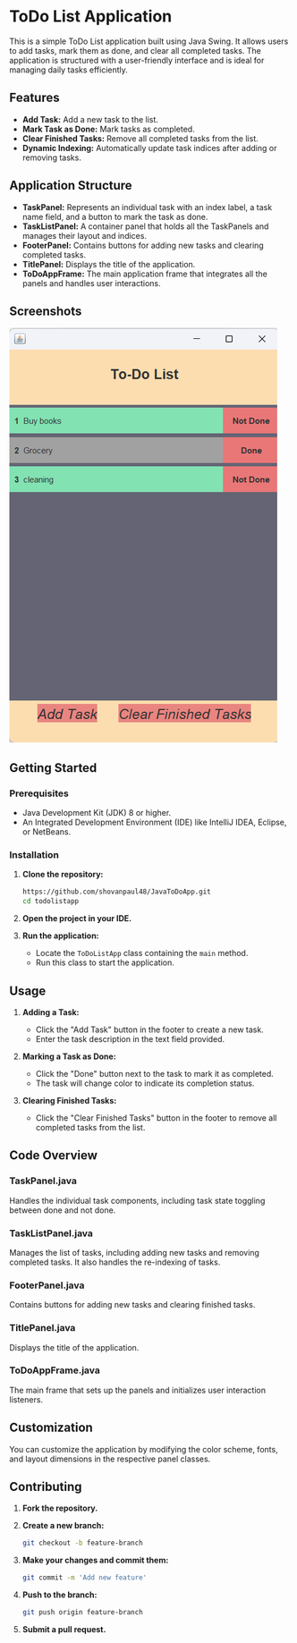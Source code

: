 # ToDo List Application

This is a simple ToDo List application built using Java Swing. It allows users to add tasks, mark them as done, and clear all completed tasks. The application is structured with a user-friendly interface and is ideal for managing daily tasks efficiently.

## Features

- **Add Task:** Add a new task to the list.
- **Mark Task as Done:** Mark tasks as completed.
- **Clear Finished Tasks:** Remove all completed tasks from the list.
- **Dynamic Indexing:** Automatically update task indices after adding or removing tasks.

## Application Structure

- **TaskPanel:** Represents an individual task with an index label, a task name field, and a button to mark the task as done.
- **TaskListPanel:** A container panel that holds all the TaskPanels and manages their layout and indices.
- **FooterPanel:** Contains buttons for adding new tasks and clearing completed tasks.
- **TitlePanel:** Displays the title of the application.
- **ToDoAppFrame:** The main application frame that integrates all the panels and handles user interactions.

## Screenshots

![ToDo List Application Screenshot](https://github.com/shovanpaul48/JavaToDoApp/blob/main/Screenshot%202024-06-04%20224127.png?raw=true)

## Getting Started

### Prerequisites

- Java Development Kit (JDK) 8 or higher.
- An Integrated Development Environment (IDE) like IntelliJ IDEA, Eclipse, or NetBeans.

### Installation

1. **Clone the repository:**

    ```sh
    https://github.com/shovanpaul48/JavaToDoApp.git
    cd todolistapp
    ```

2. **Open the project in your IDE.**

3. **Run the application:**
    - Locate the `ToDoListApp` class containing the `main` method.
    - Run this class to start the application.

## Usage

1. **Adding a Task:**
    - Click the "Add Task" button in the footer to create a new task.
    - Enter the task description in the text field provided.

2. **Marking a Task as Done:**
    - Click the "Done" button next to the task to mark it as completed.
    - The task will change color to indicate its completion status.

3. **Clearing Finished Tasks:**
    - Click the "Clear Finished Tasks" button in the footer to remove all completed tasks from the list.

## Code Overview

### TaskPanel.java

Handles the individual task components, including task state toggling between done and not done.

### TaskListPanel.java

Manages the list of tasks, including adding new tasks and removing completed tasks. It also handles the re-indexing of tasks.

### FooterPanel.java

Contains buttons for adding new tasks and clearing finished tasks.

### TitlePanel.java

Displays the title of the application.

### ToDoAppFrame.java

The main frame that sets up the panels and initializes user interaction listeners.

## Customization

You can customize the application by modifying the color scheme, fonts, and layout dimensions in the respective panel classes.

## Contributing

1. **Fork the repository.**
2. **Create a new branch:**

    ```sh
    git checkout -b feature-branch
    ```

3. **Make your changes and commit them:**

    ```sh
    git commit -m 'Add new feature'
    ```

4. **Push to the branch:**

    ```sh
    git push origin feature-branch
    ```

5. **Submit a pull request.**
